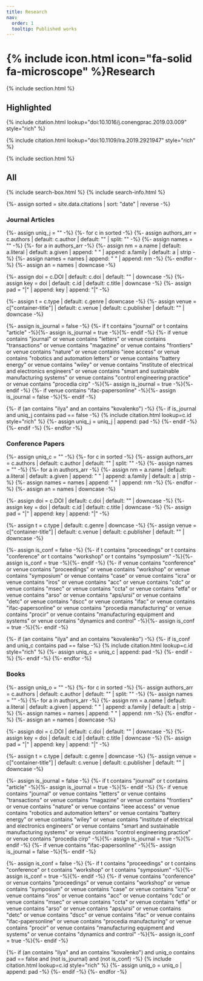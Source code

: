 ```yaml
---
title: Research
nav:
  order: 1
  tooltip: Published works
---
```


# {% include icon.html icon="fa-solid fa-microscope" %}Research



{% include section.html %}

## Highlighted

{% include citation.html lookup="doi:10.1016/j.conengprac.2019.03.009" style="rich" %}

{% include citation.html lookup="doi:10.1109/lra.2019.2921947" style="rich" %}

{% include section.html %}

## All

{% include search-box.html %}
{% include search-info.html %}

{%- assign sorted = site.data.citations | sort: "date" | reverse -%}

### Journal Articles
{%- assign uniq_j = "" -%}
{%- for c in sorted -%}
  {%- assign authors_arr = c.authors | default: c.author | default: "" | split: "" -%}
  {%- assign names = "" -%}
  {%- for a in authors_arr -%}
    {%- assign nm = a.name | default: a.literal | default: a.given | append: " " | append: a.family | default: a | strip -%}
    {%- assign names = names | append: " " | append: nm -%}
  {%- endfor -%}
  {%- assign an = names | downcase -%}

  {%- assign doi = c.DOI | default: c.doi | default: "" | downcase -%}
  {%- assign key = doi | default: c.id | default: c.title | downcase -%}
  {%- assign pad = "|" | append: key | append: "|" -%}

  {%- assign t = c.type | default: c.genre | downcase -%}
  {%- assign venue = c["container-title"] | default: c.venue | default: c.publisher | default: "" | downcase -%}

  {%- assign is_journal = false -%}
  {%- if t contains "journal" or t contains "article" -%}{%- assign is_journal = true -%}{%- endif -%}
  {%- if venue contains "journal" or venue contains "letters" or venue contains "transactions" or venue contains "magazine" or venue contains "frontiers" or venue contains "nature" or venue contains "ieee access" or venue contains "robotics and automation letters" or venue contains "battery energy" or venue contains "wiley" or venue contains "institute of electrical and electronics engineers" or venue contains "smart and sustainable manufacturing systems" or venue contains "control engineering practice" or venue contains "procedia cirp" -%}{%- assign is_journal = true -%}{%- endif -%}
  {%- if venue contains "ifac-papersonline" -%}{%- assign is_journal = false -%}{%- endif -%}

  {%- if (an contains "ilya" and an contains "kovalenko") -%}
    {%- if is_journal and uniq_j contains pad == false -%}
      {% include citation.html lookup=c.id style="rich" %}
      {%- assign uniq_j = uniq_j | append: pad -%}
    {%- endif -%}
  {%- endif -%}
{%- endfor -%}

### Conference Papers
{%- assign uniq_c = "" -%}
{%- for c in sorted -%}
  {%- assign authors_arr = c.authors | default: c.author | default: "" | split: "" -%}
  {%- assign names = "" -%}
  {%- for a in authors_arr -%}
    {%- assign nm = a.name | default: a.literal | default: a.given | append: " " | append: a.family | default: a | strip -%}
    {%- assign names = names | append: " " | append: nm -%}
  {%- endfor -%}
  {%- assign an = names | downcase -%}

  {%- assign doi = c.DOI | default: c.doi | default: "" | downcase -%}
  {%- assign key = doi | default: c.id | default: c.title | downcase -%}
  {%- assign pad = "|" | append: key | append: "|" -%}

  {%- assign t = c.type | default: c.genre | downcase -%}
  {%- assign venue = c["container-title"] | default: c.venue | default: c.publisher | default: "" | downcase -%}

  {%- assign is_conf = false -%}
  {%- if t contains "proceedings" or t contains "conference" or t contains "workshop" or t contains "symposium" -%}{%- assign is_conf = true -%}{%- endif -%}
  {%- if venue contains "conference" or venue contains "proceedings" or venue contains "workshop" or venue contains "symposium" or venue contains "case" or venue contains "icra" or venue contains "iros" or venue contains "acc" or venue contains "cdc" or venue contains "msec" or venue contains "ccta" or venue contains "etfa" or venue contains "arso" or venue contains "aps/ursi" or venue contains "detc" or venue contains "dscc" or venue contains "ifac" or venue contains "ifac-papersonline" or venue contains "procedia manufacturing" or venue contains "procir" or venue contains "manufacturing equipment and systems" or venue contains "dynamics and control" -%}{%- assign is_conf = true -%}{%- endif -%}

  {%- if (an contains "ilya" and an contains "kovalenko") -%}
    {%- if is_conf and uniq_c contains pad == false -%}
      {% include citation.html lookup=c.id style="rich" %}
      {%- assign uniq_c = uniq_c | append: pad -%}
    {%- endif -%}
  {%- endif -%}
{%- endfor -%}

### Books
{%- assign uniq_o = "" -%}
{%- for c in sorted -%}
  {%- assign authors_arr = c.authors | default: c.author | default: "" | split: "" -%}
  {%- assign names = "" -%}
  {%- for a in authors_arr -%}
    {%- assign nm = a.name | default: a.literal | default: a.given | append: " " | append: a.family | default: a | strip -%}
    {%- assign names = names | append: " " | append: nm -%}
  {%- endfor -%}
  {%- assign an = names | downcase -%}

  {%- assign doi = c.DOI | default: c.doi | default: "" | downcase -%}
  {%- assign key = doi | default: c.id | default: c.title | downcase -%}
  {%- assign pad = "|" | append: key | append: "|" -%}

  {%- assign t = c.type | default: c.genre | downcase -%}
  {%- assign venue = c["container-title"] | default: c.venue | default: c.publisher | default: "" | downcase -%}

  {%- assign is_journal = false -%}
  {%- if t contains "journal" or t contains "article" -%}{%- assign is_journal = true -%}{%- endif -%}
  {%- if venue contains "journal" or venue contains "letters" or venue contains "transactions" or venue contains "magazine" or venue contains "frontiers" or venue contains "nature" or venue contains "ieee access" or venue contains "robotics and automation letters" or venue contains "battery energy" or venue contains "wiley" or venue contains "institute of electrical and electronics engineers" or venue contains "smart and sustainable manufacturing systems" or venue contains "control engineering practice" or venue contains "procedia cirp" -%}{%- assign is_journal = true -%}{%- endif -%}
  {%- if venue contains "ifac-papersonline" -%}{%- assign is_journal = false -%}{%- endif -%}

  {%- assign is_conf = false -%}
  {%- if t contains "proceedings" or t contains "conference" or t contains "workshop" or t contains "symposium" -%}{%- assign is_conf = true -%}{%- endif -%}
  {%- if venue contains "conference" or venue contains "proceedings" or venue contains "workshop" or venue contains "symposium" or venue contains "case" or venue contains "icra" or venue contains "iros" or venue contains "acc" or venue contains "cdc" or venue contains "msec" or venue contains "ccta" or venue contains "etfa" or venue contains "arso" or venue contains "aps/ursi" or venue contains "detc" or venue contains "dscc" or venue contains "ifac" or venue contains "ifac-papersonline" or venue contains "procedia manufacturing" or venue contains "procir" or venue contains "manufacturing equipment and systems" or venue contains "dynamics and control" -%}{%- assign is_conf = true -%}{%- endif -%}

  {%- if (an contains "ilya" and an contains "kovalenko") and uniq_o contains pad == false and (not is_journal) and (not is_conf) -%}
    {% include citation.html lookup=c.id style="rich" %}
    {%- assign uniq_o = uniq_o | append: pad -%}
  {%- endif -%}
{%- endfor -%}

